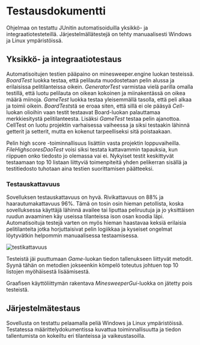 # Testausdokumentti

Ohjelmaa on testattu JUnitin automatisoiduilla yksikkö- ja integraatiotesteteillä. Järjestelmällätestejä on tehty manuaalisesti Windows ja Linux ympäristöissä.

## Yksikkö- ja integraatiotestaus

Automatisoitujen testien pääpaino on minesweeper.engine luokan testeissä. *BoardTest* luokka testaa, että pelilauta muodostetaan pelin alussa ja erilaisissa pelitilanteissa oikein. *GeneratorTest* varmistaa vielä parilla omalla testillä, että luotu pelilauta on oikean kokoinen ja miinakentässä on oikea määrä miinoja. *GameTest* luokka testaa yleisemmällä tasolla, että peli alkaa ja toimii oikein. *BoardTest*stä se eroaa siten, että sillä ei ole pääsyä *Cell*-luokan olioihin vaan testit testaavat Board-luokan palauttamaa merkkiesitystä pelitilanteesta. Lisäksi *GameTest* testaa pelin ajanottoa. CellTest on luotu projektin varhaisessa vaiheessa ja siksi testaakin lähinnä getterit ja setterit, mutta en kokenut tarpeelliseksi sitä poistaakaan.

Pelin high score -toiminnallisuus lisättiin vasta projektin loppuvaiheilla. *FileHighscoresDaoTest* voisi siksi testata kattavammin tapauksia, kun riippuen onko tiedosto jo olemassa vai ei. Nykyiset testit keskittyvät testaamaan top 10 listaan liittyviä toimenpiteitä yhden pelikerran sisällä ja testitiedosto tuhotaan aina testien suorittamisen päätteeksi.

### Testauskattavuus

Sovelluksen testauskattavuus on hyvä. Rivikattavuus on 88% ja haarautumakattavuus 96%. Tämä on tosin osin hieman petollista, koska sovelluksessa käyttäjä lähinnä availee tai liputtaa peliruutuja ja jo yksittäisen ruudun avaaminen käy useissa tilanteissa ison osan koodia läpi. Automatisoituja testejä varten on myös hieman haastavaa keksiä erilaisia pelitilanteita jotka horjuttaisivat pelin logiikkaa ja kyseiset ongelmat löytyvätkin helpommin manuaalisessa testaamisessa.

![testikattavuus](/dokumentaatio/testausraportti.jpg)

Testeistä jäi puuttumaan *Game*-luokan tiedon tallenukseen liittyvät metodit. Syynä tähän on metodien jokseenkin kömpelö toteutus johtuen top 10 listojen myöhäisestä lisäämisestä.

Graafisen käyttöliittymän rakentava *MinesweeperGui*-luokka on jätetty pois testeistä.


## Järjestelmätestaus

Sovellusta on testattu pelaamalla peliä Windows ja Linux ympäristöissä. Testatessa määrittelydokumentissa kuvattua toiminnallisuutta ja tiedon tallentumista on kokeiltu eri tilanteissa ja vaikeustasoilla.



